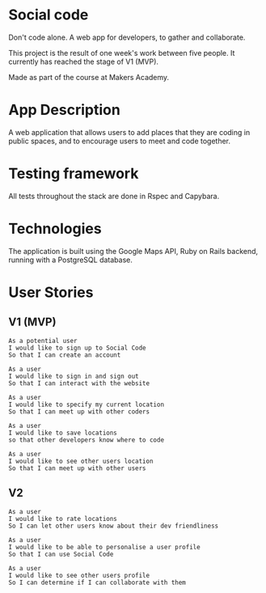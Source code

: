 # Social code
Don't code alone.
A web app for developers, to gather and collaborate.

This project is the result of one week's work between five people. It currently has reached the stage of V1 (MVP).

Made as part of the course at Makers Academy.

# App Description

A web application that allows users to add places that they are coding in public spaces, and to encourage users to meet and code together.

# Testing framework

All tests throughout the stack are done in Rspec and Capybara.

# Technologies

The application is built using the Google Maps API, Ruby on Rails backend, running with a PostgreSQL database.

# User Stories
## V1 (MVP)

```
As a potential user
I would like to sign up to Social Code
So that I can create an account
```
```
As a user
I would like to sign in and sign out
So that I can interact with the website
```
```
As a user
I would like to specify my current location
So that I can meet up with other coders
```
```
As a user
I would like to save locations
so that other developers know where to code
```
```
As a user
I would like to see other users location
So that I can meet up with other users
```
## V2

```
As a user
I would like to rate locations
So I can let other users know about their dev friendliness
```
```
As a user
I would like to be able to personalise a user profile
So that I can use Social Code
```
```
As a user
I would like to see other users profile
So I can determine if I can collaborate with them
```
